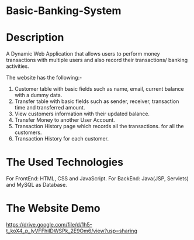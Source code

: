 # Basic-Banking-System

# Description

A Dynamic Web Application that allows users to perform money transactions with multiple users and also record their transactions/ banking activities.

The website has the following:-

1. Customer table with basic fields such as name, email, current balance with a dummy data.
2. Transfer table with basic fields such as sender, receiver, transaction time and transferred amount. 
3. View customers information with their updated balance.
4. Transfer Money to another User Account.
5. Transaction History page which records all the transactions. for all the customers.
6. Transaction History for each customer.
 
# The Used Technologies
For FrontEnd: HTML, CSS and JavaScript.
For BackEnd: Java(JSP, Servlets) and MySQL as Database.

# The Website Demo
https://drive.google.com/file/d/1h5-t_koX4_p_lyVFFhiIDWSPk_2E9Om6/view?usp=sharing
